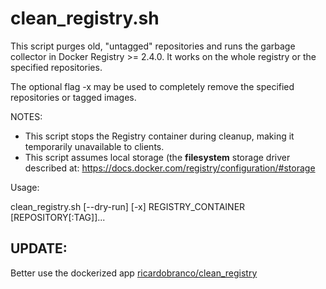 # clean_registry.sh

This script purges old, "untagged" repositories and runs the garbage collector in Docker Registry >= 2.4.0.  It works on the whole registry or the specified repositories.

The optional flag -x may be used to completely remove the specified repositories or tagged images.

NOTES:

  - This script stops the Registry container during cleanup, making it temporarily unavailable to clients.
  - This script assumes local storage (the **filesystem** storage driver described at:
  https://docs.docker.com/registry/configuration/#storage

Usage:

clean_registry.sh [--dry-run] [-x] REGISTRY_CONTAINER [REPOSITORY[:TAG]]...

## UPDATE:

Better use the dockerized app [ricardobranco/clean_registry](https://hub.docker.com/r/ricardobranco/clean_registry/)
